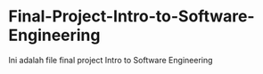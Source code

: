 # Final-Project-Intro-to-Software-Engineering
Ini adalah file final project Intro to Software Engineering
